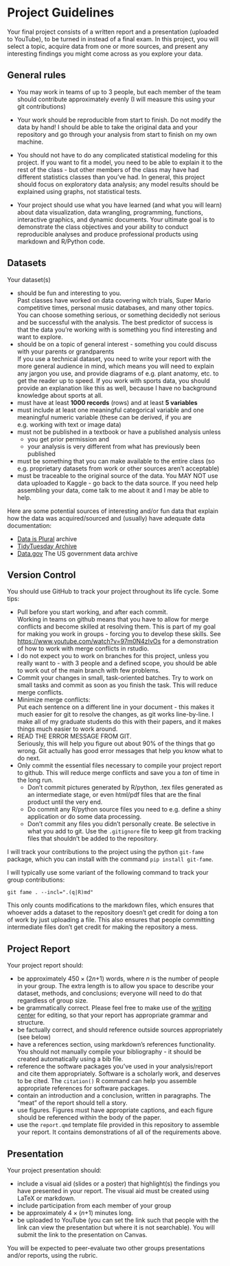 Project Guidelines
================

Your final project consists of a written report and a presentation
(uploaded to YouTube), to be turned in instead of a final exam. In this
project, you will select a topic, acquire data from one or more sources,
and present any interesting findings you might come across as you
explore your data.

## General rules

-   You may work in teams of up to 3 people, but each member of the team
    should contribute approximately evenly (I will measure this using
    your git contributions)

-   Your work should be reproducible from start to finish. Do not modify
    the data by hand! I should be able to take the original data and
    your repository and go through your analysis from start to finish on
    my own machine.

-   You should not have to do any complicated statistical modeling for
    this project. If you want to fit a model, you need to be able to
    explain it to the rest of the class - but other members of the class
    may have had different statistics classes than you’ve had. In
    general, this project should focus on exploratory data analysis; any
    model results should be explained using graphs, not statistical
    tests.

-   Your project should use what you have learned (and what you will
    learn) about data visualization, data wrangling, programming,
    functions, interactive graphics, and dynamic documents. Your
    ultimate goal is to demonstrate the class objectives and your
    ability to conduct reproducible analyses and produce professional
    products using markdown and R/Python code.

## Datasets

Your dataset(s)

-   should be fun and interesting to you.  
    Past classes have worked on data covering witch trials, Super Mario
    competitive times, personal music databases, and many other topics.
    You can choose something serious, or something decidedly not serious
    and be successful with the analysis. The best predictor of success
    is that the data you’re working with is something you find
    interesting and want to explore.
-   should be on a topic of general interest - something you could
    discuss with your parents or grandparents  
    If you use a technical dataset, you need to write your report with
    the more general audience in mind, which means you will need to
    explain any jargon you use, and provide diagrams of e.g. plant
    anatomy, etc. to get the reader up to speed. If you work with sports
    data, you should provide an explanation like this as well, because I
    have no background knowledge about sports at all.
-   must have at least **1000 records** (rows) and at least **5
    variables**
-   must include at least one meaningful categorical variable and one
    meaningful numeric variable (these can be derived, if you are
    e.g. working with text or image data)
-   must not be published in a textbook or have a published analysis
    unless
    -   you get prior permission and
    -   your analysis is very different from what has previously been
        published
-   must be something that you can make available to the entire class
    (so e.g. proprietary datasets from work or other sources aren’t
    acceptable)
-   must be traceable to the original source of the data. You MAY NOT
    use data uploaded to Kaggle - go back to the data source. If you
    need help assembling your data, come talk to me about it and I may
    be able to help.

Here are some potential sources of interesting and/or fun data that
explain how the data was acquired/sourced and (usually) have adequate
data documentation:

-   [Data is
    Plural](https://docs.google.com/spreadsheets/d/1wZhPLMCHKJvwOkP4juclhjFgqIY8fQFMemwKL2c64vk/edit#gid=0)
    archive
-   [TidyTuesday
    Archive](https://github.com/rfordatascience/tidytuesday)
-   [Data.gov](https://catalog.data.gov/dataset) The US government data
    archive

## Version Control

You should use GitHub to track your project throughout its life cycle.
Some tips:

-   Pull before you start working, and after each commit.  
    Working in teams on github means that you have to allow for merge
    conflicts and become skilled at resolving them. This is part of my
    goal for making you work in groups - forcing you to develop these
    skills. See https://www.youtube.com/watch?v=97m0N4zIvOs for a
    demonstration of how to work with merge conflicts in rstudio.
-   I do not expect you to work on branches for this project, unless you
    really want to - with 3 people and a defined scope, you should be
    able to work out of the main branch with few problems.
-   Commit your changes in small, task-oriented batches. Try to work on
    small tasks and commit as soon as you finish the task. This will
    reduce merge conflicts.
-   Minimize merge conflicts:  
    Put each sentence on a different line in your document - this makes
    it much easier for git to resolve the changes, as git works
    line-by-line. I make all of my graduate students do this with their
    papers, and it makes things much easier to work around.
-   READ THE ERROR MESSAGE FROM GIT.  
    Seriously, this will help you figure out about 90% of the things
    that go wrong. Git actually has good error messages that help you
    know what to do next.
-   Only commit the essential files necessary to compile your project
    report to github. This will reduce merge conflicts and save you a
    *ton* of time in the long run.
    -   Don’t commit pictures generated by R/python, .tex files
        generated as an intermediate stage, or even html/pdf files that
        are the final product until the very end.
    -   Do commit any R/python source files you need to e.g. define a
        shiny application or do some data processing.
    -   Don’t commit any files you didn’t personally create. Be
        selective in what you add to git. Use the `.gitignore` file to
        keep git from tracking files that shouldn’t be added to the
        repository.

I will track your contributions to the project using the python
`git-fame` package, which you can install with the command
`pip install git-fame`.

I will typically use some variant of the following command to track your
group contributions:

    git fame . --incl=".(q|R)md"

This only counts modifications to the markdown files, which ensures that
whoever adds a dataset to the repository doesn’t get credit for doing a
ton of work by just uploading a file. This also ensures that people
committing intermediate files don’t get credit for making the repository
a mess.

## Project Report

Your project report should:

-   be approximately 450 × (2*n*+1) words, where *n* is the number of
    people in your group. The extra length is to allow you space to
    describe your dataset, methods, and conclusions; everyone will need
    to do that regardless of group size.
-   be grammatically correct. Please feel free to make use of the
    [writing center](https://www.unl.edu/writing/) for editing, so that
    your report has appropriate grammar and structure.
-   be factually correct, and should reference outside sources
    appropriately (see below)
-   have a references section, using markdown’s references
    functionality. You should not manually compile your bibliography -
    it should be created automatically using a bib file.
-   reference the software packages you’ve used in your analysis/report
    and cite them appropriately. Software is a scholarly work, and
    deserves to be cited. The `citation()` R command can help you
    assemble appropriate references for software packages.
-   contain an introduction and a conclusion, written in paragraphs. The
    “meat” of the report should tell a story.
-   use figures. Figures must have appropriate captions, and each figure
    should be referenced within the body of the paper.
-   use the `report.qmd` template file provided in this repository to
    assemble your report. It contains demonstrations of all of the
    requirements above.

## Presentation

Your project presentation should:

-   include a visual aid (slides or a poster) that highlight(s) the
    findings you have presented in your report. The visual aid must be
    created using LaTeX or markdown.
-   include participation from each member of your group
-   be approximately 4 × (*n*+1) minutes long.
-   be uploaded to YouTube (you can set the link such that people with
    the link can view the presentation but where it is not searchable).
    You will submit the link to the presentation on Canvas.

You will be expected to peer-evaluate two other groups presentations
and/or reports, using the rubric.
